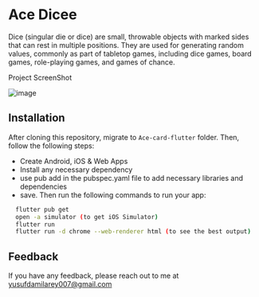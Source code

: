 # Ace Dicee

Dice (singular die or dice) are small, throwable objects with marked sides that can rest in multiple positions. They are used for generating random values, commonly as part of tabletop games, including dice games, board games, role-playing games, and games of chance.




Project ScreenShot


![image](https://user-images.githubusercontent.com/54309095/211281650-e4599450-6220-42e7-bf1f-27085487bd0e.png)



## Installation
After cloning this repository, migrate to ```Ace-card-flutter``` folder. Then, follow the following steps:
- Create Android, iOS & Web Apps
- Install any necessary dependency
- use pub add in the pubspec.yaml file to add necessary libraries and dependencies
- save.
Then run the following commands to run your app:
```bash
  flutter pub get
  open -a simulator (to get iOS Simulator)
  flutter run
  flutter run -d chrome --web-renderer html (to see the best output)
```

    
## Feedback

If you have any feedback, please reach out to me at yusufdamilarey007@gmail.com

